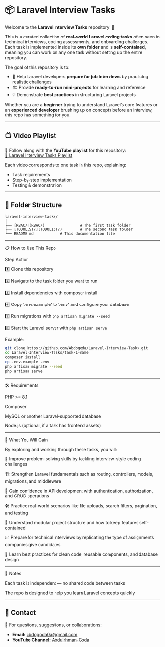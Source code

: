 # 📦 Laravel Interview Tasks

Welcome to the **Laravel Interview Tasks** repository! 🚀  

This is a curated collection of **real-world Laravel coding tasks** often seen in technical interviews, coding assessments, and onboarding challenges.  
Each task is implemented inside its **own folder** and is **self-contained**, meaning you can work on any one task without setting up the entire repository.  

The goal of this repository is to:
- 🎯 Help Laravel developers **prepare for job interviews** by practicing realistic challenges
- 🏗 Provide **ready-to-run mini-projects** for learning and reference
- 💡 Demonstrate **best practices** in structuring Laravel projects

Whether you are a **beginner** trying to understand Laravel’s core features or an **experienced developer** brushing up on concepts before an interview, this repo has something for you.

---

## 📺 Video Playlist

🎥 Follow along with the **YouTube playlist** for this repository:  
[📌 Laravel Interview Tasks Playlist](https://www.youtube.com/playlist?list=PLBy71Vfd0SzV1UmzAJNiZ_rTj5NwUuPdo)

Each video corresponds to one task in this repo, explaining:
- Task requirements
- Step-by-step implementation
- Testing & demonstration

---

## 📂 Folder Structure

```plaintext
laravel-interview-tasks/
│
├── [RBAC/](RBAC/)                # The first task folder  
├── [TODOLIST/](TODOLIST/)        # The second task folder  
└── README.md            # This documentation file
```

---

📋 How to Use This Repo

Step	Action

1️⃣	Clone this repository

2️⃣	Navigate to the task folder you want to run

3️⃣	Install dependencies with composer install

4️⃣	Copy '.env.example' to '.env' and configure your database

5️⃣	Run migrations with `php artisan migrate --seed`

6️⃣	Start the Laravel server with `php artisan serve`


Example:

```bash
git clone https://github.com/Abdogoda/Laravel-Interview-Tasks.git
cd Laravel-Interview-Tasks/task-1-name
composer install
cp .env.example .env
php artisan migrate --seed
php artisan serve
```


---

🛠 Requirements

PHP >= 8.1

Composer

MySQL or another Laravel-supported database

Node.js (optional, if a task has frontend assets)


---

🌟 What You Will Gain

By exploring and working through these tasks, you will:

🧠 Improve problem-solving skills by tackling interview-style coding challenges

🏗 Strengthen Laravel fundamentals such as routing, controllers, models, migrations, and middleware

📡 Gain confidence in API development with authentication, authorization, and CRUD operations

🛠 Practice real-world scenarios like file uploads, search filters, pagination, and testing

🧩 Understand modular project structure and how to keep features self-contained

📈 Prepare for technical interviews by replicating the type of assignments companies give candidates

📝 Learn best practices for clean code, reusable components, and database design


---

📌 Notes

Each task is independent — no shared code between tasks

The repo is designed to help you learn Laravel concepts quickly

---

## 📧 Contact

💬 For questions, suggestions, or collaborations:  
- **Email:** abdogoda0a@gmail.com 
- **YouTube Channel:** [Abdulrhman-Goda](https://www.youtube.com/@Abdulrhman-Goda)  
